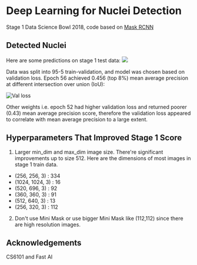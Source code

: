 # Deep Learning for Nuclei Detection
Stage 1 Data Science Bowl 2018, code based on [Mask RCNN](https://github.com/matterport/Mask_RCNN)

## Detected Nuclei
Here are some predictions on stage 1 test data:
![](https://i.imgur.com/uxx13ag.png)

Data was split into 95-5 train-validation, and model was chosen based on validation loss. Epoch 56 achieved 0.456 (top 8%) mean average precision at different intersection over union (IoU):

![Val loss](https://i.imgur.com/9Y5Fyr1.png)

Other weights i.e. epoch 52 had higher validation loss and returned poorer (0.43) mean average precision score, therefore the validation loss appeared to correlate with mean average precision to a large extent.

## Hyperparameters That Improved Stage 1 Score
1. Larger min_dim and max_dim image size. There're significant improvements up to size 512. Here are the dimensions of most images in stage 1 train data.
  * (256, 256, 3) : 334
  * (1024, 1024, 3) : 16
  * (520, 696, 3) : 92
  * (360, 360, 3) : 91
  * (512, 640, 3) : 13
  * (256, 320, 3) : 112

2. Don't use Mini Mask or use bigger Mini Mask like (112,112) since there are high resolution images.
## Acknowledgements
CS6101 and Fast AI
